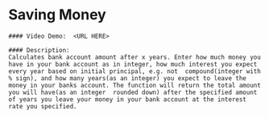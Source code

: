 # Saving Money

    #### Video Demo:  <URL HERE>

    #### Description:
    Calculates bank account amount after x years. Enter how much money you have in your bank account as in integer, how much interest you expect every year based on initial principal, e.g. not  compound(integer with % sign), and how many years(as an integer) you expect to leave the money in your banks account. The function will return the total amount you will have(as an integer  rounded down) after the specified amount of years you leave your money in your bank account at the interest rate you specified.
